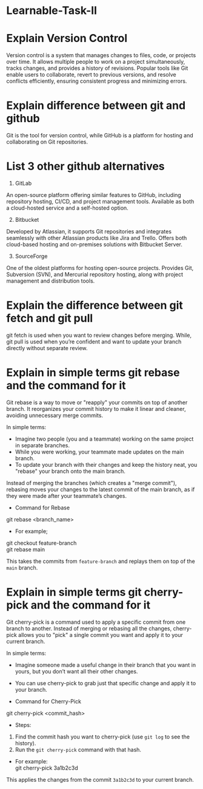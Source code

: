 # Learnable-Task-II

# Explain Version Control

Version control is a system that manages changes to files, code, or projects over time. It allows multiple people to work on a project simultaneously, tracks changes, and provides a history of revisions. Popular tools like Git enable users to collaborate, revert to previous versions, and resolve conflicts efficiently, ensuring consistent progress and minimizing errors.

# Explain difference between git and github

Git is the tool for version control, while GitHub is a platform for hosting and collaborating on Git repositories.

# List 3 other github alternatives

1. GitLab

An open-source platform offering similar features to GitHub, including repository hosting, CI/CD, and project management tools.
Available as both a cloud-hosted service and a self-hosted option.

2. Bitbucket

Developed by Atlassian, it supports Git repositories and integrates seamlessly with other Atlassian products like Jira and Trello.
Offers both cloud-based hosting and on-premises solutions with Bitbucket Server.

3. SourceForge

One of the oldest platforms for hosting open-source projects.
Provides Git, Subversion (SVN), and Mercurial repository hosting, along with project management and distribution tools.

# Explain the difference between git fetch and git pull

 git fetch is used when you want to review changes before merging. While, git pull is used when you’re confident and want to update your branch directly without separate review.

 # Explain in simple terms git rebase and the command for it
  
Git rebase is a way to move or "reapply" your commits on top of another branch. It reorganizes your commit history to make it linear and cleaner, avoiding unnecessary merge commits.

In simple terms:  
- Imagine two people (you and a teammate) working on the same project in separate branches.  
- While you were working, your teammate made updates on the main branch.  
- To update your branch with their changes and keep the history neat, you "rebase" your branch onto the main branch.

Instead of merging the branches (which creates a "merge commit"), rebasing moves your changes to the latest commit of the main branch, as if they were made after your teammate’s changes.

- Command for Rebase 

git rebase <branch_name>

- For example;

git checkout feature-branch  
git rebase main  

This takes the commits from `feature-branch` and replays them on top of the `main` branch.

# Explain in simple terms git cherry-pick and the command for it
 
Git cherry-pick is a command used to apply a specific commit from one branch to another. Instead of merging or rebasing all the changes, cherry-pick allows you to "pick" a single commit you want and apply it to your current branch.

In simple terms:  
- Imagine someone made a useful change in their branch that you want in yours, but you don’t want all their other changes.  
- You can use cherry-pick to grab just that specific change and apply it to your branch.

- Command for Cherry-Pick  

git cherry-pick <commit_hash>

- Steps:  
1. Find the commit hash you want to cherry-pick (use `git log` to see the history).  
2. Run the `git cherry-pick` command with that hash.  

- For example:  
git cherry-pick 3a1b2c3d

This applies the changes from the commit `3a1b2c3d` to your current branch.





